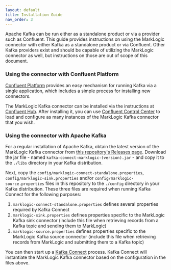 ```yaml
---
layout: default
title: Installation Guide
nav_order: 3
---
```


Apache Kafka can be run either as a standalone product or via a provider such as Confluent. This guide provides
instructions on using the MarkLogic connector with either Kafka as a standalone product or via Confluent. Other
Kafka providers exist and should be capable of utilizing the MarkLogic connector as well, but instructions on those
are out of scope of this document.

### Using the connector with Confluent Platform

[Confluent Platform](https://docs.confluent.io/platform/current/platform.html) provides an easy mechanism for running
Kafka via a single application, which includes a simple process for installing new connectors.

The MarkLogic Kafka connector can be installed via the instructions at
[Confluent Hub](https://www.confluent.io/hub/marklogic/kafka-marklogic-connector). After installing it, you can use
[Confluent Control Center](https://docs.confluent.io/platform/current/control-center/index.html) to load and configure
as many instances of the MarkLogic Kafka connector that you wish.

### Using the connector with Apache Kafka

For a regular installation of Apache Kafka, obtain the latest version of the MarkLogic Kafka connector from
[this repository's Releases page](https://github.com/marklogic/kafka-marklogic-connector/releases). Download
the jar file - named `kafka-connect-marklogic-(version).jar` - and copy it to the `./libs` directory in your Kafka
distribution.

Next, copy the `config/marklogic-connect-standalone.properties`, `config/marklogic-sink.properties` and/or
`config/marklogic-source.properties` files in this repository to the `./config` directory in your Kafka distribution.
These three files are required when running Kafka Connect for the following purposes:

1. `marklogic-connect-standalone.properties` defines several properties required by Kafka Connect
2. `marklogic-sink.properties` defines properties specific to the MarkLogic Kafka sink connector (include this file when
   retrieving records from a Kafka topic and sending them to MarkLogic)
3. `marklogic-source.properties` defines properties specific to the MarkLogic Kafka source connector (include this file
   when retrieving records from MarkLogic and submitting them to a Kafka topic)

You can then start up a [Kafka Connect](https://docs.confluent.io/platform/current/connect/index.html) process. Kafka
Connect will instantiate the MarkLogic Kafka connector based on the configuration in the files above. 


